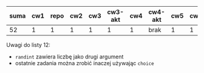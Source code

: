 | suma | cw1 | repo | cw2 | cw3 | cw3-akt | cw4 | cw4-akt | cw5 | cw6 | cw7 | kolo1 | cw9 | cw10 | cw11 | cw12 |
|------|-----|------|-----|-----|---------|-----|---------|-----|-----|-----|-------|-----|------|------|------|
|   52 |   1 |    1 |   1 |   1 |       1 |   1 | brak    |   1 |   1 |   1 |    39 |   1 |    1 |    1 |    1 |

Uwagi do listy 12:

* `randint` zawiera liczbę jako drugi argument
* ostatnie zadania można zrobić inaczej używając `choice`
